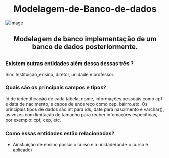 <h1 align="center">
Modelagem-de-Banco-de-dados
</h1>

![image](https://user-images.githubusercontent.com/115082857/222164566-900bb469-00f3-41ea-8d3a-5a83e5517036.png)


<h2 align="center">
Modelagem de banco implementação de um banco de dados posteriormente.
<h2>

### Existem outras entidades além dessa dessas três ?
Sim. Instituição_ensino, diretor, unidade e professor.

### Quais são os principais campos e tipos?
Id de iedentificação de cada tabela, nome, informações pessoais como cpf e data de nacimento, e capos de endereço como cep, bairro,etc. Os principais tipos de dados sâo int para ids, date para nascimento e varchar(), as vezes com limitação de tamanho para recber infomações especificas, por exemplo: cpf, cep, etc.

### Como essas entidades estão relacionadas?

<ul>
<li>Ainstiuição de ensino possui o curso e a unidade(onde o curso é aplicado)
</ul>
